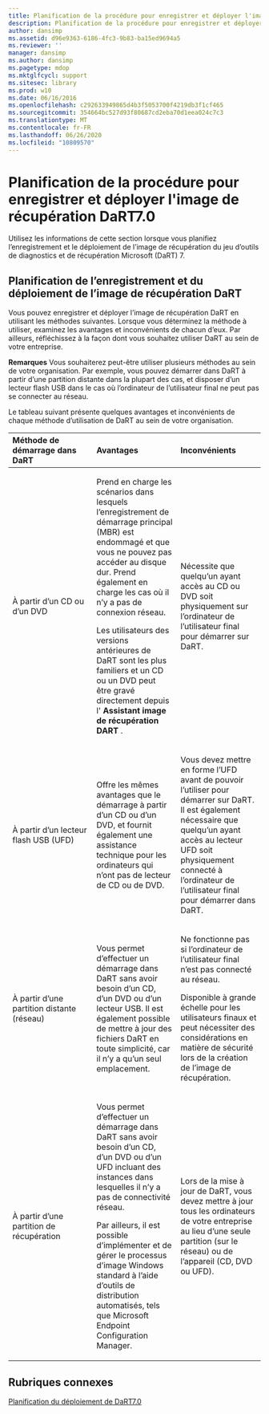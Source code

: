 ```yaml
---
title: Planification de la procédure pour enregistrer et déployer l'image de récupération DaRT7.0
description: Planification de la procédure pour enregistrer et déployer l'image de récupération DaRT7.0
author: dansimp
ms.assetid: d96e9363-6186-4fc3-9b83-ba15ed9694a5
ms.reviewer: ''
manager: dansimp
ms.author: dansimp
ms.pagetype: mdop
ms.mktglfcycl: support
ms.sitesec: library
ms.prod: w10
ms.date: 06/16/2016
ms.openlocfilehash: c292633949865d4b3f5053700f4219db3f1cf465
ms.sourcegitcommit: 354664bc527d93f80687cd2eba70d1eea024c7c3
ms.translationtype: MT
ms.contentlocale: fr-FR
ms.lasthandoff: 06/26/2020
ms.locfileid: "10809570"
---
```

# Planification de la procédure pour enregistrer et déployer l'image de récupération DaRT7.0


Utilisez les informations de cette section lorsque vous planifiez l’enregistrement et le déploiement de l’image de récupération du jeu d’outils de diagnostics et de récupération Microsoft (DaRT) 7.

## Planification de l’enregistrement et du déploiement de l’image de récupération DaRT


Vous pouvez enregistrer et déployer l’image de récupération DaRT en utilisant les méthodes suivantes. Lorsque vous déterminez la méthode à utiliser, examinez les avantages et inconvénients de chacun d’eux. Par ailleurs, réfléchissez à la façon dont vous souhaitez utiliser DaRT au sein de votre entreprise.

**Remarques**  Vous souhaiterez peut-être utiliser plusieurs méthodes au sein de votre organisation. Par exemple, vous pouvez démarrer dans DaRT à partir d’une partition distante dans la plupart des cas, et disposer d’un lecteur flash USB dans le cas où l’ordinateur de l’utilisateur final ne peut pas se connecter au réseau.

 

Le tableau suivant présente quelques avantages et inconvénients de chaque méthode d’utilisation de DaRT au sein de votre organisation.

<table>
<colgroup>
<col width="33%" />
<col width="33%" />
<col width="33%" />
</colgroup>
<thead>
<tr class="header">
<th align="left">Méthode de démarrage dans DaRT</th>
<th align="left">Avantages</th>
<th align="left">Inconvénients</th>
</tr>
</thead>
<tbody>
<tr class="odd">
<td align="left"><p>À partir d’un CD ou d’un DVD</p></td>
<td align="left"><p>Prend en charge les scénarios dans lesquels l’enregistrement de démarrage principal (MBR) est endommagé et que vous ne pouvez pas accéder au disque dur. Prend également en charge les cas où il n’y a pas de connexion réseau.</p>
<p>Les utilisateurs des versions antérieures de DaRT sont les plus familiers et un CD ou un DVD peut être gravé directement depuis l' <strong> Assistant image de récupération DART </strong> .</p></td>
<td align="left"><p>Nécessite que quelqu’un ayant accès au CD ou DVD soit physiquement sur l’ordinateur de l’utilisateur final pour démarrer sur DaRT.</p></td>
</tr>
<tr class="even">
<td align="left"><p>À partir d’un lecteur flash USB (UFD)</p></td>
<td align="left"><p>Offre les mêmes avantages que le démarrage à partir d’un CD ou d’un DVD, et fournit également une assistance technique pour les ordinateurs qui n’ont pas de lecteur de CD ou de DVD.</p></td>
<td align="left"><p>Vous devez mettre en forme l’UFD avant de pouvoir l’utiliser pour démarrer sur DaRT. Il est également nécessaire que quelqu’un ayant accès au lecteur UFD soit physiquement connecté à l’ordinateur de l’utilisateur final pour démarrer dans DaRT.</p></td>
</tr>
<tr class="odd">
<td align="left"><p>À partir d’une partition distante (réseau)</p></td>
<td align="left"><p>Vous permet d’effectuer un démarrage dans DaRT sans avoir besoin d’un CD, d’un DVD ou d’un lecteur USB. Il est également possible de mettre à jour des fichiers DaRT en toute simplicité, car il n’y a qu’un seul emplacement.</p></td>
<td align="left"><p>Ne fonctionne pas si l’ordinateur de l’utilisateur final n’est pas connecté au réseau.</p>
<p>Disponible à grande échelle pour les utilisateurs finaux et peut nécessiter des considérations en matière de sécurité lors de la création de l’image de récupération.</p></td>
</tr>
<tr class="even">
<td align="left"><p>À partir d’une partition de récupération</p></td>
<td align="left"><p>Vous permet d’effectuer un démarrage dans DaRT sans avoir besoin d’un CD, d’un DVD ou d’un UFD incluant des instances dans lesquelles il n’y a pas de connectivité réseau.</p>
<p>Par ailleurs, il est possible d’implémenter et de gérer le processus d’image Windows standard à l’aide d’outils de distribution automatisés, tels que Microsoft Endpoint Configuration Manager.</p></td>
<td align="left"><p>Lors de la mise à jour de DaRT, vous devez mettre à jour tous les ordinateurs de votre entreprise au lieu d’une seule partition (sur le réseau) ou de l’appareil (CD, DVD ou UFD).</p></td>
</tr>
</tbody>
</table>

 

## Rubriques connexes


[Planification du déploiement de DaRT7.0](planning-to-deploy-dart-70.md)

 

 





